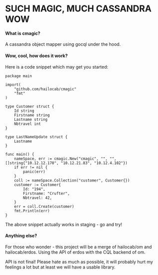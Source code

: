 SUCH MAGIC, MUCH CASSANDRA WOW
===

#### What is cmagic?

A cassandra object mapper using gocql under the hood.


#### Wow, cool, how does it work?

Here is a code snippet which may get you started:

```
package main 

import(
	"github.com/hailocab/cmagic"
	"fmt"
)

type Customer struct {
	Id string 
	Firstname string
	Lastname string
	Nbtravel int
}

type LastNameUpdate struct {
	Lastname 
}

func main() {
	nameSpace, err := cmagic.New("cmagic", "", "", []string{"10.12.12.170", "10.12.21.83", "10.12.4.102"})
	if err != nil {
		panic(err)
	}
	coll := nameSpace.Collection("customer", Customer{})
	customer := Customer{
		Id: "194",
		Firstname: "Crufter",
		Nbtravel: 42,
	}
	err = coll.Create(customer)
	fmt.Println(err)
}
```

The above snippet actually works in staging - go and try!

#### Anything else?

For those who wonder - this project will be a merge of hailocab/om and hailocab/erdos.
Using the API of erdos with the CQL backend of om.

API is not final! Please hate as much as possible, it will probably hurt my feelings a lot but at least we will have a usable library.